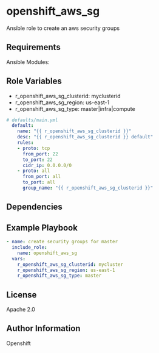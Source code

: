 openshift_aws_sg
=========

Ansible role to create an aws security groups

Requirements
------------

Ansible Modules:


Role Variables
--------------

- r_openshift_aws_sg_clusterid: myclusterid
- r_openshift_aws_sg_region: us-east-1
- r_openshift_aws_sg_type: master|infra|compute
```yaml
# defaults/main.yml
  default:
    name: "{{ r_openshift_aws_sg_clusterid }}"
    desc: "{{ r_openshift_aws_sg_clusterid }} default"
    rules:
    - proto: tcp
      from_port: 22
      to_port: 22
      cidr_ip: 0.0.0.0/0
    - proto: all
      from_port: all
      to_port: all
      group_name: "{{ r_openshift_aws_sg_clusterid }}"
```


Dependencies
------------


Example Playbook
----------------
```yaml
- name: create security groups for master
  include_role:
    name: openshift_aws_sg
  vars:
    r_openshift_aws_sg_clusterid: mycluster
    r_openshift_aws_sg_region: us-east-1
    r_openshift_aws_sg_type: master
```

License
-------

Apache 2.0

Author Information
------------------

Openshift
